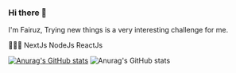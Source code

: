 ### Hi there 👋

I'm Fairuz, Trying new things is a very interesting challenge for me.

👨🏻‍💻
NextJs
NodeJs
ReactJs

[![Anurag's GitHub stats](https://github-readme-stats.vercel.app/api?username=Faiiruz)](https://github.com/anuraghazra/github-readme-stats)
![Anurag's GitHub stats](https://github-readme-stats.vercel.app/api?username=Faiiruz&hide=contribs,prs)
